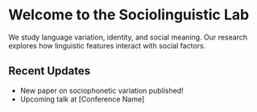 
# Welcome to the Sociolinguistic Lab

We study language variation, identity, and social meaning. Our research explores how linguistic features interact with social factors.

## Recent Updates
- New paper on sociophonetic variation published!
- Upcoming talk at [Conference Name]
